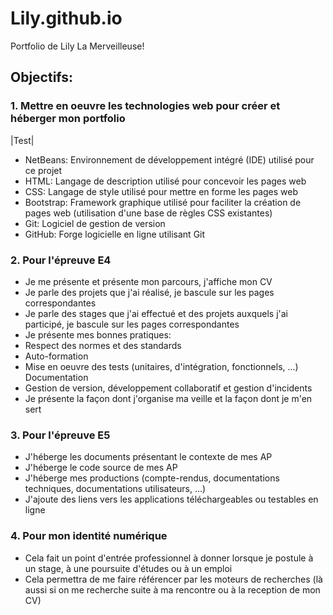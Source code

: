 # Lily.github.io
Portfolio de Lily La Merveilleuse!
## Objectifs:
### 1. Mettre en oeuvre les technologies web pour créer et héberger mon portfolio
|Test|
﻿

- NetBeans: Environnement de développement intégré (IDE) utilisé pour ce projet
- HTML: Langage de description utilisé pour concevoir les pages web
- CSS: Langage de style utilisé pour mettre en forme les pages web
- Bootstrap: Framework graphique utilisé pour faciliter la création de pages web (utilisation d'une base de règles CSS existantes)
- Git: Logiciel de gestion de version
- GitHub: Forge logicielle en ligne utilisant Git
### 2. Pour l'épreuve E4
- Je me présente et présente mon parcours, j'affiche mon CV
- Je parle des projets que j'ai réalisé, je bascule sur les pages correspondantes
- Je parle des stages que j'ai effectué et des projets auxquels j'ai participé, je bascule sur les pages correspondantes
- Je présente mes bonnes pratiques:
- Respect des normes et des standards
- Auto-formation
- Mise en oeuvre des tests (unitaires, d'intégration, fonctionnels, ...) Documentation
- Gestion de version, développement collaboratif et gestion d'incidents
- Je présente la façon dont j'organise ma veille et la façon dont je m'en sert
### 3. Pour l'épreuve E5
- J'héberge les documents présentant le contexte de mes AP
- J'héberge le code source de mes AP
- J'héberge mes productions (compte-rendus, documentations techniques, documentations utilisateurs, ...)
- J'ajoute des liens vers les applications téléchargeables ou testables en ligne
### 4. Pour mon identité numérique
- Cela fait un point d'entrée professionnel à donner lorsque je postule à un stage, à une poursuite d'études ou à un emploi
- Cela permettra de me faire référencer par les moteurs de recherches (là aussi si on me recherche suite à ma rencontre ou à la reception de mon CV)
